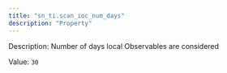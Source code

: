 ```yaml
---
title: "sn_ti.scan_ioc_num_days"
description: "Property"
---
```


Description: Number of days local Observables are considered

Value: `30`